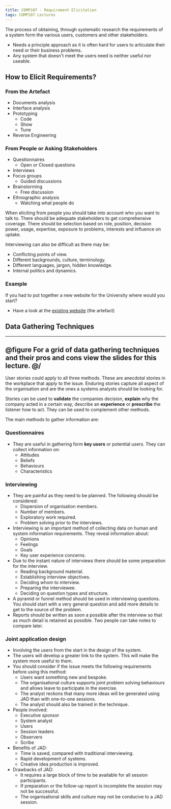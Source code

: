 ```yaml
---
title: COMP107 - Requirement Elicitation
tags: COMP107 Lectures
---
```

The process of obtaining, through systematic research the requirements of a system form the various users, customers and other stakeholders.

* Needs a principle approach as it is often hard for users to articulate their need or their business problems. 
* Any system that doesn't meet the users need is neither useful nor useable.

## How to Elicit Requirements?
### From the Artefact
* Documents analysis
* Interface analysis
* Prototyping
	* Code
	* Show
	* Tune
* Reverse Engineering

### From People or Asking Stakeholders
* Questionnaires
	* Open or Closed questions
* Interviews
* Focus groups
	* Guided discussions
* Brainstorming
	* Free discussion
* Ethnographic analysis
	* Watching what people do

When eliciting from people you should take into account who you want to talk to. There should be adequate stakeholders to get comprehensive coverage. There should be selection based on role, position, decision power, usage, expertise, exposure to problems, interests and influence on uptake.

Interviewing can also be difficult as there may be:

* Conflicting points of view.
* Different backgrounds, culture, terminology.
* Different languages, jargon, hidden knowledge.
* Internal politics and dynamics.

### Example
If you had to put together a new website for the University where would you start?

* Have a look at the [existing website](https://www.liverpool.ac.uk) (the artefact) 

## Data Gathering Techniques

---
@figure
For a grid of data gathering techniques and their pros and cons view the slides for this lecture.
@/
---

User stories could apply to all three methods. These are anecdotal stories in the workplace that apply to the issue. Enduring stories capture all aspect of the organisation and are  the ones a systems analysts should be looking for.

Stories can be used to **validate** the companies decision, **explain** why the company acted in a certain way, describe an **experience** or **prescribe** the listener how to act. They can be used to complement other methods.

The main methods to gather information are:

### Questionnaires
* They are useful in gathering form **key users** or potential users. They can collect information on:
	* Attitudes
	* Beliefs
	* Behaviours
	* Characteristics
	
### Interviewing
* They are painful as they need to be planned. The following should be considered:
	* Dispersion of organisation members.
	* Number of members.
	* Exploratory work required.
	* Problem solving prior to the interviews.
* Interviewing is an important method of collecting data on human and system information requirements. They reveal information about:
	* Opinions
	* Feelings
	* Goals
	* Key user experience concerns.
* Due to the instant nature of interviews there should be some preparation for the interview.
	* Reading background material.
	* Establishing interview objectives.
	* Deciding whom to interview.
	* Preparing the interviewee.
	* Deciding on question types and structure.
* A pyramid or funnel method should be used in interviewing questions. You should start with a very general question and add more details to get to the source of the problem.
* Reports should be written as soon a possible after the interview so that as much detail is retained as possible. Two people can take notes to compare later.

### Joint application design
* Involving the users from the start in the design of the system.
* The users will develop a greater link to the system. This will make the system more useful to them.
* You should consider if the issue meets the following requirements before using this method:
	* Users want something new and bespoke.
	* The organisational culture supports joint problem solving behaviours and allows leave to participate in the exercise.
	* The analyst reckons that many more ideas will be generated using JAD than with one-to-one sessions.
	* The analyst should also be trained in the technique.
* People involved:
	* Executive sponsor
	* System analyst
	* Users
	* Session leaders
	* Observers
	* Scribe
* Benefits of JAD:
	* Time is saved, compared with traditional interviewing.
	* Rapid development of systems.
	* Creative idea production is improved.
* Drawbacks of JAD:
	* It requires a large block of time to be available for all session participants.
	* If preparation or the follow-up report is incomplete the session may not be successful.
	* The organisational skills and culture may not be conducive to a JAD session.

